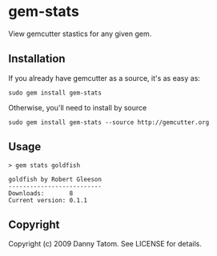 # gem-stats

View gemcutter stastics for any given gem.

## Installation

If you already have gemcutter as a source, it's as easy as:

    sudo gem install gem-stats

Otherwise, you'll need to install by source

    sudo gem install gem-stats --source http://gemcutter.org

## Usage

    > gem stats goldfish

    goldfish by Robert Gleeson
    --------------------------
    Downloads:       8
    Current version: 0.1.1

## Copyright

Copyright (c) 2009 Danny Tatom. See LICENSE for details.

